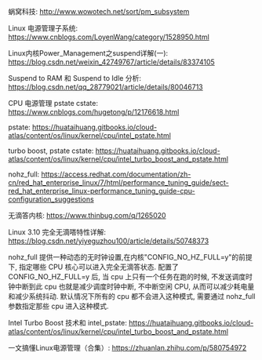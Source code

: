 蜗窝科技: http://www.wowotech.net/sort/pm_subsystem

Linux 电源管理子系统: https://www.cnblogs.com/LoyenWang/category/1528950.html

Linux内核Power_Management之suspend详解(一): https://blog.csdn.net/weixin_42749767/article/details/83374105

Suspend to RAM 和 Suspend to Idle 分析: https://blog.csdn.net/qq_28779021/article/details/80046713

CPU 电源管理 pstate cstate: https://www.cnblogs.com/hugetong/p/12176618.html

pstate: https://huataihuang.gitbooks.io/cloud-atlas/content/os/linux/kernel/cpu/intel_pstate.html

turbo boost, pstate cstate: https://huataihuang.gitbooks.io/cloud-atlas/content/os/linux/kernel/cpu/intel_turbo_boost_and_pstate.html

nohz_full: https://access.redhat.com/documentation/zh-cn/red_hat_enterprise_linux/7/html/performance_tuning_guide/sect-red_hat_enterprise_linux-performance_tuning_guide-cpu-configuration_suggestions

无滴答内核: https://www.thinbug.com/q/1265020

Linux 3.10 完全无滴嗒特性详解: https://blog.csdn.net/yiyeguzhou100/article/details/50748373

nohz_full 提供一种动态的无时钟设置,在内核"CONFIG_NO_HZ_FULL=y"的前提下, 指定哪些 CPU 核心可以进入完全无滴答状态. 配置了 CONFIG_NO_HZ_FULL=y 后, 当 cpu 上只有一个任务在跑的时候, 不发送调度时钟中断到此 cpu 也就是减少调度时钟中断, 不中断空闲 CPU, 从而可以减少耗电量和减少系统抖动. 默认情况下所有的 cpu 都不会进入这种模式, 需要通过 nohz_full 参数指定那些 cpu 进入这种模式.

Intel Turbo Boost 技术和 intel_pstate: https://huataihuang.gitbooks.io/cloud-atlas/content/os/linux/kernel/cpu/intel_turbo_boost_and_pstate.html

一文搞懂Linux电源管理（合集）: https://zhuanlan.zhihu.com/p/580754972